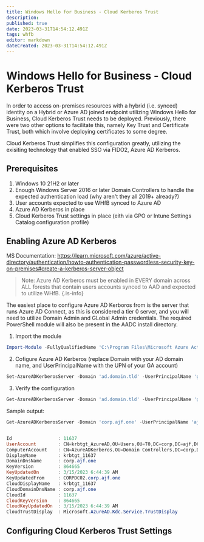 ```yaml
---
title: Windows Hello for Business - Cloud Kerberos Trust
description: 
published: true
date: 2023-03-31T14:54:12.491Z
tags: whfb
editor: markdown
dateCreated: 2023-03-31T14:54:12.491Z
---
```


# Windows Hello for Business - Cloud Kerberos Trust

In order to access on-premises resources with a hybrid (i.e. synced) identity on a Hybrid or Azure AD joined endpoint utilizing Windows Hello for Business, Cloud Kerberos Trust needs to be deployed. Previously, there were two other options to facilitate this, namely Key Trust and Certificate Trust, both which involve deploying certificates to some degree.

Cloud Kerberos Trust simplifies this configuration greatly, utilizing the exisiting technology that enabled SSO via FIDO2, Azure AD Kerberos.

## Prerequisites

1. Windows 10 21H2 or later
2. Enough Windows Server 2016 or later Domain Controllers to handle the expected authentication load (why aren't they all 2019+ already?)
3. User accounts expected to use WHfB synced to Azure AD
4. Azure AD Kerberos in place
5. Cloud Kerberos Trust settings in place (eith via GPO or Intune Settings Catalog configuration profile)

## Enabling Azure AD Kerberos

MS Documentation: https://learn.microsoft.com/azure/active-directory/authentication/howto-authentication-passwordless-security-key-on-premises#create-a-kerberos-server-object

> Note: Azure AD Kerberos must be enabled in EVERY domain across ALL forests that contain users accounts synced to AAD and expected to utilize WHfB.
{.is-info}

The easiest place to configure Azure AD Kerboros from is the server that runs Azure AD Connect, as this is considered a tier 0 server, and you will need to utilize Domain Admin and GLobal Admin credentials. The required PowerShell module will also be present in the AADC install directory.

1. Import the module
```powershell
Import-Module -FullyQualifiedName 'C:\Program Files\Microsoft Azure Active Directory Connect\AzureADKerberos\AzureAdKerberos.psd1'
```
2. Cofigure Azure AD Kerberos (replace Domain with your AD domain name, and UserPrincipalName with the UPN of your GA account)
```powershell
Set-AzureADKerberosServer -Domain 'ad.domain.tld' -UserPrincipalName 'ga@domain.onmicrosoft.com'
```
3. Verify the configuration
```powershell
Get-AzureADKerberosServer -Domain 'ad.domain.tld' -UserPrincipalName 'ga@domain.onmicrosoft.com'
```
Sample output:
```powershell
Get-AzureADKerberosServer -Domain 'corp.ajf.one' -UserPrincipalName 'ajf-ga@ajf.one'


Id                 : 11637
UserAccount        : CN=krbtgt_AzureAD,OU=Users,OU=T0,DC=corp,DC=ajf,DC=one
ComputerAccount    : CN=AzureADKerberos,OU=Domain Controllers,DC=corp,DC=ajf,DC=one
DisplayName        : krbtgt_11637
DomainDnsName      : corp.ajf.one
KeyVersion         : 864665
KeyUpdatedOn       : 3/15/2023 6:44:39 AM
KeyUpdatedFrom     : CORPDC02.corp.ajf.one
CloudDisplayName   : krbtgt_11637
CloudDomainDnsName : corp.ajf.one
CloudId            : 11637
CloudKeyVersion    : 864665
CloudKeyUpdatedOn  : 3/15/2023 6:44:39 AM
CloudTrustDisplay  : Microsoft.AzureAD.Kdc.Service.TrustDisplay
```

## Configuring Cloud Kerberos Trust Settings

